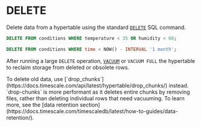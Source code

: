 # DELETE

Delete data from a hypertable using the standard [`DELETE`][postgres-delete] SQL
command.

```sql
DELETE FROM conditions WHERE temperature < 35 OR humidity < 60;

DELETE FROM conditions WHERE time < NOW() - INTERVAL '1 month';
```

After running a large `DELETE` operation, [`VACUUM`][postgres-vacuum] or `VACUUM
FULL` the hypertable to reclaim storage from deleted or obsolete rows.

<highlight type="tip"> 
To delete old data, use
[`drop_chunks`](https://docs.timescale.com/api/latest/hypertable/drop_chunks/)
instead. `drop-chunks` is more performant as it deletes entire chunks by
removing files, rather than deleting individual rows that need vacuuming. To
learn more, see the [data retention 
section](https://docs.timescale.com/timescaledb/latest/how-to-guides/data-retention/).
</highlight>


[postgres-delete]: https://www.postgresql.org/docs/current/static/sql-delete.html
[postgres-vacuum]: https://www.postgresql.org/docs/current/static/sql-vacuum.html
